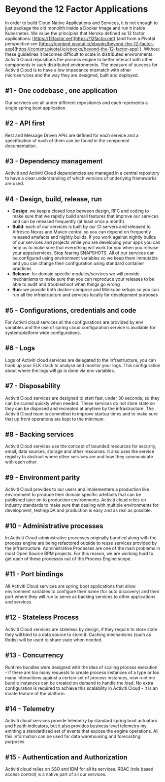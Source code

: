 # Beyond the 12 Factor Applications

In order to build Cloud Native Applications and Services, it is not enough to just package the old monolith inside a Docker Image and run it inside Kubernetes. We value the principles that Heroku defined as 12 factor applications: [https://12factor.net](https://12factor.net) \(and from a Pivotal perspective see [https://content.pivotal.io/ebooks/beyond-the-12-factor-app](https://content.pivotal.io/ebooks/beyond-the-12-factor-app) \). Without these guidelines it becomes difficult to scale in distributed environments. Activiti Cloud repositions the process engine to better interact with other components in such distributed environments.  The measure of success for Activiti Cloud is to have a low impedance mismatch with other microservices and the way they are designed, built and deployed.

## \#1 - One codebase , one application

Our services are all under different repositories and each represents a single spring boot application.

## \#2 - API first

Rest and Message Driven APIs are defined for each service and a specification of each of them can be found in the component documentation.

## \#3 - Dependency management

Activiti and Activiti Cloud dependencies are managed in a central repository to have a clear understanding of which versions of underlying frameworks are used.

## \#4 - Design, build, release, run

* **Design**: we keep a closed loop between design, RFC and coding to make sure that we rapidly build small features that improve our services and can be released frequently \(at least once a month\).
* **Build**: each of our services is built by our CI servers and released to Alfresco Nexus and Maven central so you can depend on frequently released artefacts and nightly builds. If you work against nightly builds of our services and projects while you are developing your apps you can help us to make sure that everything will work for you when you release your apps/services. Stop fearing SNAPSHOTS. All of our services can be configured using environment variables so we keep them immutable and you can change their configuration using standard container practices
* **Release**: for domain specific modules/services we will provide mechanisms to make sure that you can reproduce your releases to be able to audit and troubleshoot when things go wrong
* **Run**: we provide both docker-compose and Minikube setups so you can run all the infrastructure and services locally for development purposes

## \#5 - Configurations, credentials and code

For Activiti cloud services all the configurations are provided by env variables and the use of spring cloud configuration service is available for system/platform wide configurations.

## \#6 - Logs

Logs of Activiti cloud services are delegated to the infrastructure, you can hook up your ELK stack to analyse and monitor your logs. This configuration about where the logs will go is done via env variables.

## \#7 - Disposability

Activiti Cloud services are designed to start fast, under 30 seconds, so they can be scaled quickly when needed. These services do not store state so they can be disposed and recreated at anytime by the infrastructure. The Activiti Cloud team is committed to improve startup times and to make sure that up front operations are kept to the minimum.

## \#8 -  Backing services

Activiti Cloud services use the concept of bounded resources for security, email, data sources, storage and other resources. It also uses the service registry to abstract where other services are and how they communicate with each other.

## \#9 - Environment parity

Activiti Cloud provides to our users and implementers a production like environment to produce their domain specific artefacts that can be published later on to production environments. Activiti cloud relies on industry standards to make sure that dealing with multiple environments for development, testing/QA and production is easy and as real as possible.

## \#10 - Administrative processes

In Activiti Cloud administrative processes originally bundled along with the process engine are being refactored outside to reuse services provided by the infrastructure. Administrative Processes are one of the main problems in most Open Source BPM projects.  For this reason, we are working hard to get each of these processes out of the Process Engine scope.

## \#11 - Port bindings

All Activiti Cloud services are spring boot applications that allow environment variables to configure their name \(for auto discovery\) and their port where they will run to serve as backing services to other applications and services.

## \#12 - Stateless Process

Activiti Cloud services are stateless by design, if they require to store state  they will bind to a data source to store it. Caching mechanisms \(such as Redis\) will be used to share state when needed.

## \#13 - Concurrency

Runtime bundles were designed with the idea of scaling process execution - if there are too many requests to create process instances of a type or too many interactions against a certain set of process instances, new runtime bundle instances can be created on demand to handle the load. No extra configuration is required to achieve this scalability in Activiti Cloud - it is an innate feature of the platform.

## \#14 - Telemetry

Activiti cloud services provide telemetry by standard spring boot actuators and health indicators, but it also provides business level telemetry my emitting a standardised set of events that expose the engine operations. All this information can be used for data warehousing and forecasting purposes.

## \#15 - Authentication and Authorization

Activiti cloud relies on SSO and IDM for all its services. RBAC \(role based access control\) is a native part of all our services.

